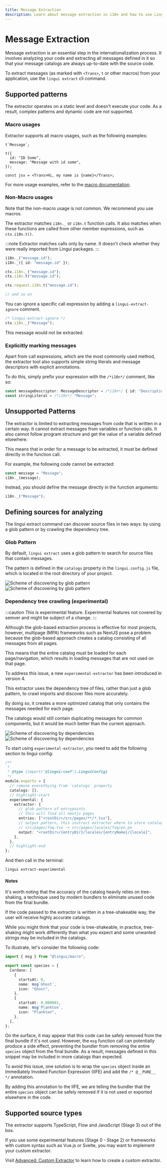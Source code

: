 ```yaml
---
title: Message Extraction
description: Learn about message extraction in i18n and how to use Lingui to extract messages from your application
---
```


# Message Extraction

Message extraction is an essential step in the internationalization process. It involves analyzing your code and extracting all messages defined in it so that your message catalogs are always up-to-date with the source code.

To extract messages (as marked with `<Trans>`, `t` or other macros) from your application, use the `lingui extract` cli command.

## Supported patterns

The extractor operates on a static level and doesn't execute your code. As a result, complex patterns and dynamic code are not supported.

### Macro usages

Extractor supports all macro usages, such as the following examples:

```tsx
t`Message`;

t({
  id: "ID Some",
  message: "Message with id some",
});

const jsx = <Trans>Hi, my name is {name}</Trans>;
```

For more usage examples, refer to the [macro documentation](/docs/ref/macro.md).

### Non-Macro usages

Note that the non-macro usage is not common. We recommend you use macros.

The extractor matches `i18n._` or `i18n.t` function calls. It also matches when these functions are called from other member expressions, such as `ctx.i18n.t()`.

:::note
Extractor matches calls only by name. It doesn't check whether they were really imported from Lingui packages.
:::

```ts
i18n._("message.id");
i18n._({ id: "message.id" });

ctx.i18n._("message.id");
ctx.i18n.t("message.id");

ctx.request.i18n.t("message.id");

// and so on
```

You can ignore a specific call expression by adding a `lingui-extract-ignore` comment.

```ts
/* lingui-extract-ignore */
ctx.i18n._("Message");
```

This message would not be extracted.

### Explicitly marking messages

Apart from call expressions, which are the most commonly used method, the extractor tool also supports simple string literals and message descriptors with explicit annotations.

To do this, simply prefix your expression with the `/*i18n*/` comment, like so:

```ts
const messageDescriptor: MessageDescriptor = /*i18n*/ { id: "Description", comment: "description" };
const stringLiteral = /*i18n*/ "Message";
```

## Unsupported Patterns

The extractor is limited to extracting messages from code that is written in a certain way. It cannot extract messages from variables or function calls. It also cannot follow program structure and get the value of a variable defined elsewhere.

This means that in order for a message to be extracted, it must be defined directly in the function call.

For example, the following code cannot be extracted:

```ts
const message = "Message";
i18n._(message);
```

Instead, you should define the message directly in the function arguments:

```ts
i18n._("Message");
```

## Defining sources for analyzing

The lingui extract command can discover source files in two ways: by using a glob pattern or by crawling the dependency tree.

### Glob Pattern

By default, `lingui extract` uses a glob pattern to search for source files that contain messages.

The pattern is defined in the `catalogs` property in the `lingui.config.js` file, which is located in the root directory of your project.

![Scheme of discovering by glob pattern](/img/docs/extractor-glob-scheme.jpg#gh-light-mode-only)
![Scheme of discovering by glob pattern](/img/docs/extractor-glob-scheme-dark.jpg#gh-dark-mode-only)

### Dependency tree crawling (experimental)

:::caution
This is experimental feature. Experimental features not covered by semver and might be subject of a change.
:::

Although the glob-based extraction process is effective for most projects, however, multipage (MPA) frameworks such as NextJS pose a problem because the glob-based approach creates a catalog consisting of all messages from all pages.

This means that the entire catalog must be loaded for each page/navigation, which results in loading messages that are not used on that page.

To address this issue, a new `experimental-extractor` has been introduced in version 4.

This extractor uses the dependency tree of files, rather than just a glob pattern, to crawl imports and discover files more accurately.

By doing so, it creates a more optimized catalog that only contains the messages needed for each page.

The catalogs would still contain duplicating messages for common components, but it would be much better than the current approach.

![Scheme of discovering by dependencies](/img/docs/extractor-deps-scheme.jpg#gh-light-mode-only)
![Scheme of discovering by dependencies](/img/docs/extractor-deps-scheme-dark.jpg#gh-dark-mode-only)

To start using `experimental-extractor`, you need to add the following section to lingui config:

```ts
/**
 *
 * @type {import('@lingui/conf').LinguiConfig}
 */
module.exports = {
  // remove everethying from `catalogs` property
  catalogs: [],
  // highlight-start
  experimental: {
    extractor: {
      // glob pattern of entrypoints
      // this will find all nextjs pages
      entries: ["<rootDir>/src/pages/**/*.tsx"],
      // output pattern, this instruct extractor where to store catalogs
      // src/pages/faq.tsx -> src/pages/locales/faq/en.po
      output: "<rootDir>/{entryDir}/locales/{entryName}/{locale}",
    },
  },
  // highlight-end
};
```

And then call in the terminal:

```bash
lingui extract-experimental
```

#### Notes

It's worth noting that the accuracy of the catalog heavily relies on tree-shaking, a technique used by modern bundlers to eliminate unused code from the final bundle.

If the code passed to the extractor is written in a tree-shakeable way, the user will receive highly accurate catalogs.

While you might think that your code is tree-shakeable, in practice, tree-shaking might work differently than what you expect and some unwanted strings may be included in the catalogs.

To illustrate, let's consider the following code:

```ts
import { msg } from "@lingui/macro";

export const species = {
  Cardano: [
    {
      startsAt: 0,
      name: msg`Ghost`,
      icon: "Ghost",
    },
    {
      startsAt: 0.000001,
      name: msg`Plankton`,
      icon: "Plankton",
    },
  ],
};
```

On the surface, it may appear that this code can be safely removed from the final bundle if it's not used. However, the `msg` function call can potentially produce a side effect, preventing the bundler from removing the entire `species` object from the final bundle. As a result, messages defined in this snippet may be included in more catalogs than expected.

To avoid this issue, one solution is to wrap the `species` object inside an Immediately Invoked Function Expression (IIFE) and add the `/* @__PURE__ */` annotation.

By adding this annotation to the IIFE, we are telling the bundler that the entire `species` object can be safely removed if it is not used or exported elsewhere in the code.

## Supported source types

The extractor supports TypeScript, Flow and JavaScript (Stage 3) out of the box.

If you use some experimental features (Stage 0 - Stage 2) or frameworks with custom syntax such as Vue.js or Svelte, you may want to implement your custom extractor.

Visit [Advanced: Custom Extractor](/docs/guides/custom-extractor.md) to learn how to create a custom extractor.

